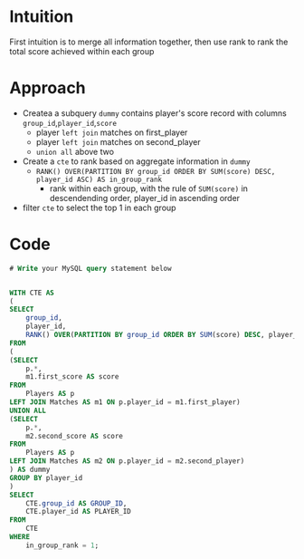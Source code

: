 # Intuition
<!-- Describe your first thoughts on how to solve this problem. -->
First intuition is to merge all information together, then use rank to rank the total score achieved within each group

# Approach
<!-- Describe your approach to solving the problem. -->
- Createa a subquery `dummy` contains player's score record with columns `group_id`,`player_id`,`score` 
    - player `left join` matches on first_player 
    - player `left join` matches on second_player
    - `union all` above two
- Create a `cte` to rank based on aggregate information in `dummy`
    - `RANK() OVER(PARTITION BY group_id ORDER BY SUM(score) DESC, player_id ASC) AS in_group_rank`
        - rank within each group, with the rule of `SUM(score)` in descendending order, player_id in ascending order    
- filter `cte` to select the top 1 in each group



# Code
```sql
# Write your MySQL query statement below


WITH CTE AS
(
SELECT
    group_id,
    player_id,
    RANK() OVER(PARTITION BY group_id ORDER BY SUM(score) DESC, player_id ASC) AS in_group_rank
FROM
(
(SELECT
    p.*,
    m1.first_score AS score
FROM
    Players AS p
LEFT JOIN Matches AS m1 ON p.player_id = m1.first_player)
UNION ALL
(SELECT
    p.*,
    m2.second_score AS score
FROM
    Players AS p
LEFT JOIN Matches AS m2 ON p.player_id = m2.second_player)
) AS dummy
GROUP BY player_id
)
SELECT
    CTE.group_id AS GROUP_ID,
    CTE.player_id AS PLAYER_ID
FROM
    CTE
WHERE
    in_group_rank = 1;


```
